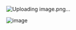 ![Uploading image.png…]()

![image](https://github.com/amrito502/laravel_pro/assets/86122901/a57a81b7-b6d2-45f4-a1c9-a10614d1dbe5)
